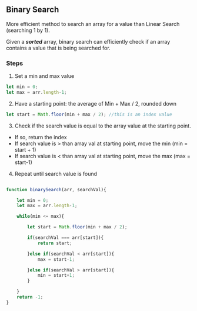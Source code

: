 ## Binary Search

More efficient method to search an array for a value than Linear Search (searching 1 by 1).

Given a ***sorted*** array, binary search can efficiently check if an array contains a value that is being searched for.

### Steps

1. Set a min and max value
```js
let min = 0;
let max = arr.length-1;
```

2. Have a starting point: the average of Min + Max / 2, rounded down
```js
let start = Math.floor(min + max / 2); //this is an index value
```

3. Check if the search value is equal to the array value at the starting point.
- If so, return the index
- If search value is > than array val at starting point, move the min (min = start + 1)
- If search value is < than array val at starting point, move the max (max = start-1)

4. Repeat until search value is found

```js

function binarySearch(arr, searchVal){

    let min = 0;
    let max = arr.length-1;

    while(min <= max){

        let start = Math.floor(min + max / 2);

        if(searchVal === arr[start]){
            return start;

        }else if(searchVal < arr[start]){
            max = start-1;

        }else if(searchVal > arr[start]){
            min = start+1;
        }

    }
    return -1;
}